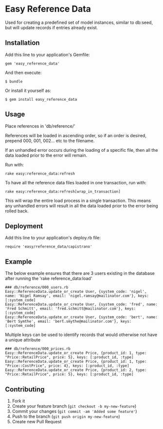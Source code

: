 # Easy Reference Data

Used for creating a predefined set of model instances, similar to db:seed, but will update records if entries already exist.

## Installation

Add this line to your application's Gemfile:

    gem 'easy_reference_data'

And then execute:

    $ bundle

Or install it yourself as:

    $ gem install easy_reference_data

## Usage

Place references in 'db/reference/'

References will be loaded in ascending order, so if an order is desired, prepend 000, 001, 002... etc to the filename.

If an unhandled error occurs during the loading of a specific file, then all the data loaded prior to the error will remain.

Run with:

    rake easy:reference_data:refresh

To have all the reference data files loaded in one transaction, run with:

    rake easy:reference_data:refresh[wrap_in_transaction]

This will wrap the entire load process in a single transaction. This means any unhandled errors will result in all the data loaded prior to the error being rolled back.  

## Deployment

Add this line to your application's deploy.rb file:

    require 'easy/reference_data/capistrano'

## Example

The below example ensures that there are 3 users existing in the database after running the 'rake reference_data:load'

    ### db/reference/000_users.rb
    Easy::ReferenceData.update_or_create User, {system_code: 'nigel', name: 'Nigel Ramsay', email: 'nigel.ramsay@mailinator.com'}, keys: [:system_code]
    Easy::ReferenceData.update_or_create User, {system_code: 'fred', name: 'Fred Schmitt', email: 'fred.schmitt@mailinator.com'}, keys: [:system_code]
    Easy::ReferenceData.update_or_create User, {system_code: 'bert', name: 'Bert Symthe', email: 'bert.smythe@mailinator.com'}, keys: [:system_code]

Multiple keys can be used to identify records that would otherwise not have a unique attribute

    ### db/reference/000_prices.rb
    Easy::ReferenceData.update_or_create Price, {product_id: 1, type: "Price::RetailPrice", price: 5}, keys: [:product_id, :type]
    Easy::ReferenceData.update_or_create Price, {product_id: 1, type: "Price::CostPrice", price: 4}, keys: [:product_id, :type]
    Easy::ReferenceData.update_or_create Price, {product_id: 2, type: "Price::RetailPrice", price: 5}, keys: [:product_id, :type]

## Contributing

1. Fork it
2. Create your feature branch (`git checkout -b my-new-feature`)
3. Commit your changes (`git commit -am 'Added some feature'`)
4. Push to the branch (`git push origin my-new-feature`)
5. Create new Pull Request
